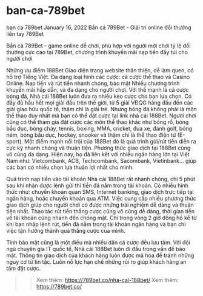# ban-ca-789bet
ban ca 789bet
January 16, 2022
Bắn cá 789Bet - Giải trí online đổi thưởng liền tay 789Bet

Bắn cá 789Bet - game online dễ chơi, phù hợp với người mới chơi tỷ lệ đổi thưởng cực cao tại 789Bet, chương trình khuyến mãi nạp tiền đầy túi cho người chơi

Những ưu điểm 188Bet
Giao diện trang website thân thiện, dễ làm quen, có hỗ trợ Tiếng Việt.
Đa dạng loại hình các cược: cá cược thể thao và Casino Online.
Nạp tiền và rút tiền nhanh chóng, bảo mật
Nhiều chương trình khuyến mãi hấp dẫn, và đa dạng cho người chơi.
Với thế mạnh là cá cược bóng đá, Nhà cái 188Bet luôn đưa ra nhiều kèo cược cho bạn lựa chọn. Có đầy đủ hầu hết mọi giải đấu trên thế giới, từ 5 giải VĐQG hàng đầu đến các giải giao hữu quốc tế, thậm chí là giải trẻ. Nhưng bóng đá không phải là môn thể thao duy nhất mà bạn có thể đặt cược tại link nhà cái 188Bet. Người chơi cũng có thể tham gia đặt cược các môn thể thao khác như bóng rổ, bóng bầu dục, bóng chày, tennis, boxing, MMA, cricket, đua xe, đánh golf, bóng ném, bóng bầu dục, hockey, snooker và thậm chí là thể thao điện tử (E-sport).
Một điểm mạnh nổi trội của 188Bet đó là quá trình gửi/rút tiền diễn ra cực kỳ nhanh chóng và thuận tiện. Phương thức giao dịch tại 188Bet cũng vô cùng đa dạng. Hiện nay, họ đã liên kết với nhiều ngân hàng lớn tại Việt Nam như: Vietcombank, ACB, Techcombank, Sacombank, Vietinbank… giúp các bạn có nhiều chọn lựa thuận lợi nhất cho mình.

Quá trình nạp tiền vào tài khoản Nhà cái 188Bet rất nhanh chóng, chỉ 5 phút sau khi nhận được lệnh gửi thì tiền đã nằm trong tài khoản. Có nhiều hình thức như: chuyển khoản quan SMS, Internet banking, giao dịch trực tiếp tại ngân hàng, hoặc chuyển khoản qua ATM. Việc cung cấp nhiều phương thức giao dịch giúp cho người chơi có được những trải nghiệm dễ dàng và thuận tiện nhất. Thao tác rút tiền thắng cược cũng vô cùng dễ dàng, thời gian tiền về tài khoản cũng nhanh đến chóng mặt. Chỉ trong vòng 2 giờ đồng hồ kể từ khi bạn nhập lệnh rút, tiền đã nằm trong tài khoản ngân hàng và bạn chỉ việc tận hưởng thành quả thắng cược của mình.

Tính bảo mật cũng là một điều mà nhiều dân cá cược đều lưu tâm. Với đội ngũ chuyên gia IT quốc tế, Nhà cái 188Bet luôn đi đầu trong vấn đề bảo mật. Thông tin giao dịch của khách hàng luôn được mã hóa để tránh những nguy cơ từ tin tặc. Luôn nỗ lực hạn chế những rủi ro giúp khách hàng an tâm đặt cược.

>> Xem thêm: https://789bet.co/nha-cai-188bet/
>> Xem thêm: https://789bet.co/
